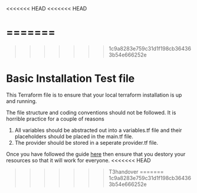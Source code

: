 <<<<<<< HEAD
<<<<<<< HEAD

=======
=======
>>>>>>> 1c9a8283e759c31d1f198cb364363b54e666252e
# Basic Installation Test file
This Terraform file is to ensure that your local terraform installation is up and running.

The file structure and coding conventions should not be followed. It is horrible practice for a couple of reasons
1. All variables should be abstracted out into a variables.tf file and their placeholders should be placed in the main.tf file.
2. The provider should be stored in a seperate provider.tf file.

Once you have followed the guide [here](https://github.com/cyber-panther/breaking-captcha/blob/main/Teams_T2_2022/Cloud_Dev/onboarding/README.md) then ensure that you destory your resources so that it will work for everyone.
<<<<<<< HEAD
>>>>>>> T3handover
=======
>>>>>>> 1c9a8283e759c31d1f198cb364363b54e666252e
